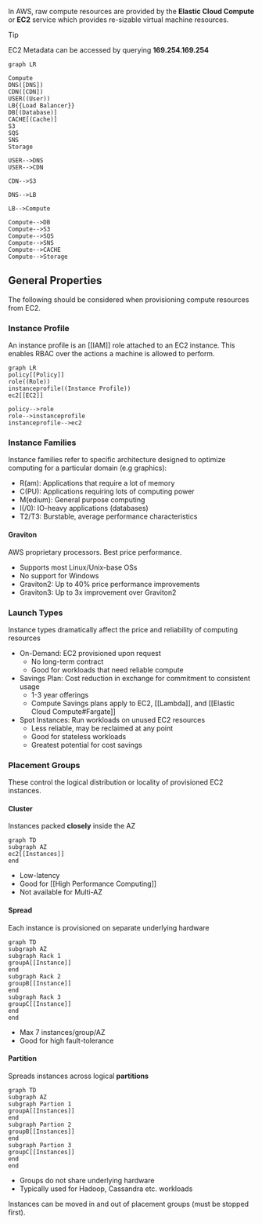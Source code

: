 In AWS, raw compute resources are provided by the **Elastic Cloud Compute** or **EC2** service which provides re-sizable virtual machine resources.

> [!tip]
> EC2 Metadata can be accessed by querying **169.254.169.254**

```mermaid
graph LR

Compute
DNS([DNS])
CDN([CDN])
USER((User))
LB{{Load Balancer}}
DB[(Database)]
CACHE[(Cache)]
S3
SQS
SNS
Storage

USER-->DNS
USER-->CDN

CDN-->S3

DNS-->LB

LB-->Compute

Compute-->DB
Compute-->S3
Compute-->SQS
Compute-->SNS
Compute-->CACHE
Compute-->Storage
```

## General Properties

The following should be considered when provisioning compute resources from EC2.

### Instance Profile

An instance profile is an [[IAM]] role attached to an EC2 instance. This enables RBAC over the actions a machine is allowed to perform.

```mermaid
graph LR
policy[[Policy]]
role((Role))
instanceprofile((Instance Profile))
ec2[[EC2]]

policy-->role
role-->instanceprofile
instanceprofile-->ec2
```

### Instance Families

Instance families refer to specific architecture designed to optimize computing for a particular domain (e.g graphics):

- R(am): Applications that require a lot of memory
- C(PU): Applications requiring lots of computing power
- M(edium): General purpose computing
- I(/0): IO-heavy applications (databases)
- T2/T3: Burstable, average performance characteristics

#### Graviton

AWS proprietary processors. Best price performance.

- Supports most Linux/Unix-base OSs
- No support for Windows
- Graviton2: Up to 40% price performance improvements
- Graviton3: Up to 3x improvement over Graviton2

### Launch Types

Instance types dramatically affect the price and reliability of computing resources

- On-Demand: EC2 provisioned upon request
	- No long-term contract
	- Good for workloads that need reliable compute
- Savings Plan: Cost reduction in exchange for commitment to consistent usage
	- 1-3 year offerings
	- Compute Savings plans apply to EC2, [[Lambda]], and [[Elastic Cloud Compute#Fargate]]
- Spot Instances: Run workloads on unused EC2 resources
	- Less reliable, may be reclaimed at any point
	- Good for stateless workloads
	- Greatest potential for cost savings


### Placement Groups

These control the logical distribution or locality of provisioned EC2 instances.

#### Cluster

Instances packed **closely** inside the AZ

```mermaid
graph TD
subgraph AZ
ec2[[Instances]]
end
```

- Low-latency
- Good for [[High Performance Computing]]
- Not available for Multi-AZ

#### Spread

Each instance is provisioned on separate underlying hardware

```mermaid
graph TD
subgraph AZ
subgraph Rack 1
groupA[[Instance]]
end
subgraph Rack 2
groupB[[Instance]]
end
subgraph Rack 3
groupC[[Instance]]
end
end
```

- Max 7 instances/group/AZ
- Good for high fault-tolerance

#### Partition

Spreads instances across logical **partitions**

```mermaid
graph TD
subgraph AZ
subgraph Partion 1
groupA[[Instances]]
end
subgraph Partion 2
groupB[[Instances]]
end
subgraph Partion 3
groupC[[Instances]]
end
end
```
- Groups do not share underlying hardware
- Typically used for Hadoop, Cassandra etc. workloads

Instances can be moved in and out of placement groups (must be stopped first).
